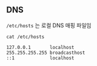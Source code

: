 ## DNS
`/etc/hosts` 는 로컬 DNS 매핑 파일임  
```shell
cat /etc/hosts

127.0.0.1       localhost
255.255.255.255 broadcasthost
::1             localhost
```
